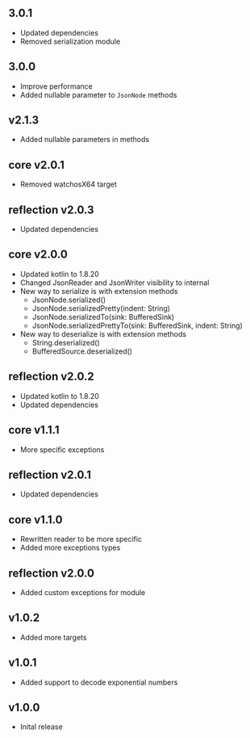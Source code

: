 ## 3.0.1

- Updated dependencies
- Removed serialization module

## 3.0.0

- Improve performance
- Added nullable parameter to `JsonNode` methods

## v2.1.3

- Added nullable parameters in methods

## core v2.0.1

- Removed watchosX64 target

## reflection v2.0.3

- Updated dependencies

## core v2.0.0

- Updated kotlin to 1.8.20
- Changed JsonReader and JsonWriter visibility to internal
- New way to serialize is with extension methods
    - JsonNode.serialized()
    - JsonNode.serializedPretty(indent: String)
    - JsonNode.serializedTo(sink: BufferedSink)
    - JsonNode.serializedPrettyTo(sink: BufferedSink, indent: String)
- New way to deserialize is with extension methods
    - String.deserialized()
    - BufferedSource.deserialized()

## reflection v2.0.2

- Updated kotlin to 1.8.20
- Updated dependencies

## core v1.1.1

- More specific exceptions

## reflection v2.0.1

- Updated dependencies

## core v1.1.0

- Rewritten reader to be more specific
- Added more exceptions types

## reflection v2.0.0

- Added custom exceptions for module

## v1.0.2

- Added more targets

## v1.0.1

- Added support to decode exponential numbers

## v1.0.0

- Inital release

